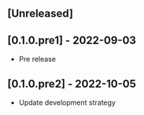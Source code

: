 ## [Unreleased]

## [0.1.0.pre1] - 2022-09-03

- Pre release

## [0.1.0.pre2] - 2022-10-05

- Update development strategy
